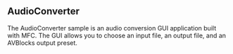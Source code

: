 ## AudioConverter

The AudioConverter sample is an audio conversion GUI application built with MFC. The GUI allows you to choose an input file, an output file, and an AVBlocks output preset.
